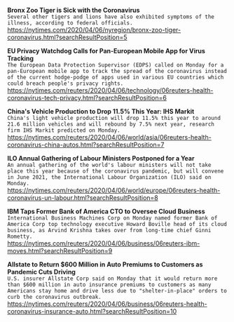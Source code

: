 **Bronx Zoo Tiger is Sick with the Coronavirus**\
`Several other tigers and lions have also exhibited symptoms of the illness, according to federal officials.`\
https://nytimes.com/2020/04/06/nyregion/bronx-zoo-tiger-coronavirus.html?searchResultPosition=5

**EU Privacy Watchdog Calls for Pan-European Mobile App for Virus Tracking**\
`The European Data Protection Supervisor (EDPS) called on Monday for a pan-European mobile app to track the spread of the coronavirus instead of the current hodge-podge of apps used in various EU countries which could breach people's privacy rights.`\
https://nytimes.com/reuters/2020/04/06/technology/06reuters-health-coronavirus-tech-privacy.html?searchResultPosition=6

**China's Vehicle Production to Drop 11.5% This Year: IHS Markit**\
`China's light vehicle production will drop 11.5% this year to around 21.6 million vehicles and will rebound by 7.5% next year, research firm IHS Markit predicted on Monday.`\
https://nytimes.com/reuters/2020/04/06/world/asia/06reuters-health-coronavirus-china-autos.html?searchResultPosition=7

**ILO Annual Gathering of Labour Ministers Postponed for a Year**\
`An annual gathering of the world's labour ministers will not take place this year because of the coronavirus pandemic, but will convene in June 2021, the International Labour Organization (ILO) said on Monday.`\
https://nytimes.com/reuters/2020/04/06/world/europe/06reuters-health-coronavirus-un-labour.html?searchResultPosition=8

**IBM Taps Former Bank of America CTO to Oversee Cloud Business**\
`International Business Machines Corp on Monday named former Bank of America Corp top technology executive Howard Boville head of its cloud business, as Arvind Krishna takes over from long-time chief Ginni Rometty.`\
https://nytimes.com/reuters/2020/04/06/business/06reuters-ibm-moves.html?searchResultPosition=9

**Allstate to Return $600 Million in Auto Premiums to Customers as Pandemic Cuts Driving**\
`U.S. insurer Allstate Corp said on Monday that it would return more than $600 million in auto insurance premiums to customers as many Americans stay home and drive less due to "shelter-in-place" orders to curb the coronavirus outbreak.`\
https://nytimes.com/reuters/2020/04/06/business/06reuters-health-coronavirus-insurance-auto.html?searchResultPosition=10

